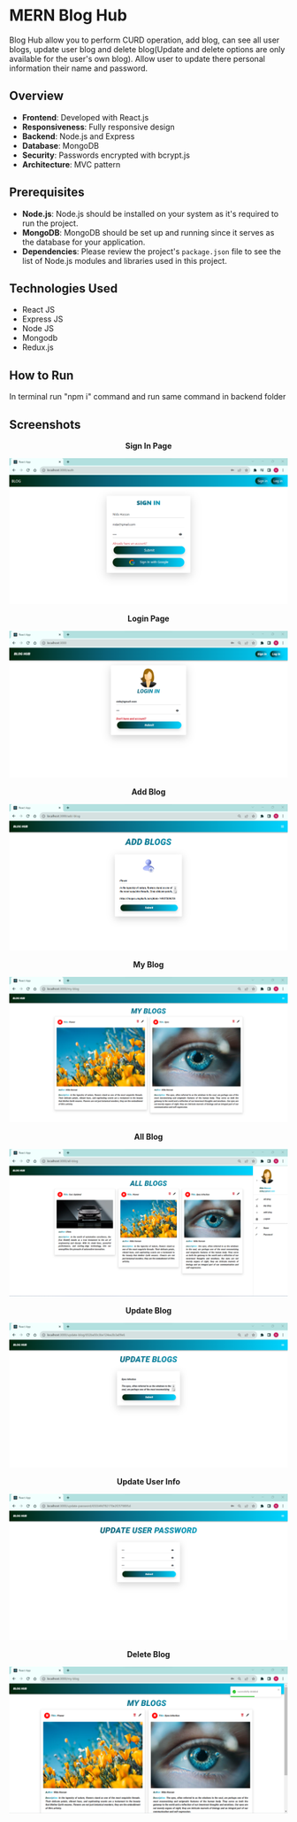# MERN Blog Hub

Blog Hub allow you to perform CURD operation, add blog, can see all user blogs, update user blog and delete blog(Update and delete options are only available for the user's own blog). Allow user to update there personal information their name and password.

## Overview

- **Frontend**: Developed with React.js
- **Responsiveness**: Fully responsive design
- **Backend**: Node.js and Express
- **Database**: MongoDB
- **Security**: Passwords encrypted with bcrypt.js
- **Architecture**: MVC pattern

## Prerequisites

- **Node.js**: Node.js should be installed on your system as it's required to run the project.
- **MongoDB**: MongoDB should be set up and running since it serves as the database for your application.
- **Dependencies**: Please review the project's `package.json` file to see the list of Node.js modules and libraries used in this project.

## Technologies Used
- React JS
- Express JS
- Node JS
- Mongodb
- Redux.js


## How to Run

In terminal run "npm i" command and run same command in backend folder


## Screenshots
<p align="center">
    <b>Sign In Page</b>
</p>

<img src="./client/screenshot/signin.png" alt="Main">


<p align="center">
    <b>Login Page</b>
</p>

<img src="./client/screenshot/login.png" alt="Main">

<p align="center">
    <b>Add Blog</b>
</p>

<img src="./client/screenshot/add.png" alt="Main">

<p align="center">
    <b>My Blog</b>
</p>

<img src="./client/screenshot/my.png" alt="Main">


<p align="center">
    <b>All Blog</b>
</p>

<img src="./client/screenshot/all.png" alt="Main">


<p align="center">
    <b>Update Blog</b>
</p>

<img src="./client/screenshot/update.png" alt="Main">

<p align="center">
    <b>Update User Info</b>
</p>

<img src="./client/screenshot/updatePassword.png" alt="Main">

<p align="center">
    <b>Delete Blog</b>
</p>

<img src="./client/screenshot/delete.png" alt="Main">


